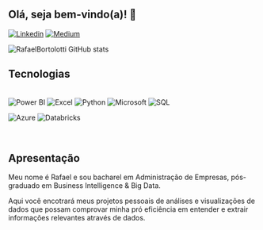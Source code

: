 ## Olá, seja bem-vindo(a)! 👋

[![Linkedin](https://img.shields.io/badge/LinkedIn-0077B5?style=for-the-badge&logo=linkedin&logoColor=white)](https://www.linkedin.com/in/rafaelbortolotti/)
[![Medium](https://img.shields.io/badge/Medium-12100E?style=for-the-badge&logo=medium&logoColor=white)](https://medium.com/@bortolotti.email)

![RafaelBortolotti GitHub stats](https://github-readme-stats.vercel.app/api?username=rafaelbortolotti&show_icons=true&theme=radical)

## Tecnologias 

<div style="display: inline_block"><br/>
 
  <img align="center" alt="Power BI" src="https://img.shields.io/badge/power_bi-F2C811?style=for-the-badge&logo=powerbi&logoColor=black">
  <img align="center" alt="Excel" src="https://img.shields.io/badge/Microsoft_Excel-217346?style=for-the-badge&logo=microsoft-excel&logoColor=white">
  <img align="center" alt="Python" src="https://img.shields.io/badge/python-3670A0?style=for-the-badge&logo=python&logoColor=ffdd54)">
  <img align="center" alt="Microsoft" src="https://img.shields.io/badge/Microsoft-666666?style=for-the-badge&logo=microsoft&logoColor=white">
  
  <img align="center" alt="SQL" src="https://img.shields.io/badge/Microsoft%20SQL%20Server-CC2927?style=for-the-badge&logo=microsoft%20sql%20server&logoColor=white">

  
 ![Azure](https://img.shields.io/badge/azure-%230072C6.svg?style=for-the-badge&logo=microsoftazure&logoColor=white)
 ![Databricks](https://img.shields.io/badge/Databricks-FF3621?style=for-the-badge&logo=Databricks&logoColor=white)

</div><br/>

## Apresentação
Meu nome é Rafael e sou bacharel em Administração de Empresas, pós-graduado em Business Intelligence & Big Data.

Aqui você encotrará meus projetos pessoais de análises e visualizações de dados que possam comprovar minha pró eficiência em entender e extrair informações relevantes através de dados.





